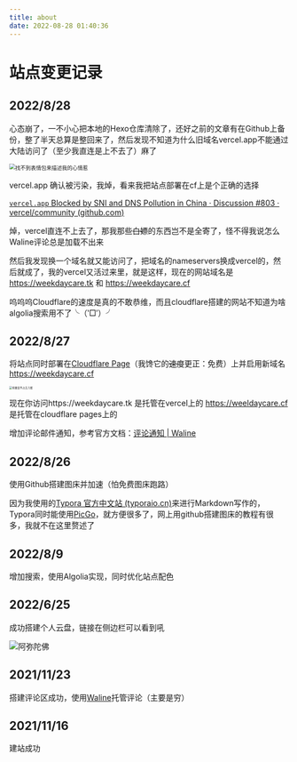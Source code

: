 ```yaml
---
title: about
date: 2022-08-28 01:40:36
---
```


# 站点变更记录

## 2022/8/28

心态崩了，一不小心把本地的Hexo仓库清除了，还好之前的文章有在Github上备份，整了半天总算是整回来了，然后发现不知道为什么旧域名vercel.app不能通过大陆访问了（至少我直连是上不去了）麻了

<img src="https://cdn.jsdelivr.net/gh/wefoox/pic/2022/08/28/15-16-39.png" alt="找不到表情包来描述我的心情惹" style="zoom: 67%;" />

vercel.app 确认被污染，我焯，看来我把站点部署在cf上是个正确的选择

[`vercel.app` Blocked by SNI and DNS Pollution in China · Discussion #803 · vercel/community (github.com)](https://github.com/vercel/community/discussions/803)

焯，vercel直连不上去了，那我那些~~白嫖~~的东西岂不是全寄了，怪不得我说怎么Waline评论总是加载不出来

然后我发现换一个域名就又能访问了，把域名的nameservers换成vercel的，然后就成了，我的vercel又活过来里，就是这样，现在的网站域名是 https://weekdaycare.tk 和 https://weekdaycare.cf 

呜呜呜Cloudflare的速度是真的不敢恭维，而且cloudflare搭建的网站不知道为啥algolia搜索用不了╰（‵□′）╯

## 2022/8/27

将站点同时部署在[Cloudflare Page](https://pages.cloudflare.com/)（我馋它的~~速度~~更正：免费）上并启用新域名 https://weekdaycare.cf 

<img src="https://cdn.jsdelivr.net/gh/wefoox/pic/2022/08/28/16-47-25.jpg" alt="有便宜不占王八蛋" style="zoom: 33%;" />

现在你访问https://weekdaycare.tk 是托管在vercel上的
https://weeldaycare.cf 是托管在cloudflare pages上的

增加评论邮件通知，参考官方文档：[评论通知 | Waline](https://waline.js.org/guide/server/notification.html#邮件通知)

## 2022/8/26

使用Github搭建图床并加速（怕免费图床跑路）

因为我使用的[Typora 官方中文站 (typoraio.cn)](https://typoraio.cn/)来进行Markdown写作的，Typora同时能使用[PicGo](https://picgo.github.io/PicGo-Doc/zh/)，就方便很多了，网上用github搭建图床的教程有很多，我就不在这里赘述了

## 2022/8/9

增加搜索，使用Algolia实现，同时优化站点配色

## 2022/6/25

成功搭建个人云盘，链接在侧边栏可以看到吼

![阿弥陀佛](https://cdn.jsdelivr.net/gh/wefoox/pic/2022/08/28/16-45-26.jpg)

## 2021/11/23

搭建评论区成功，使用[Waline](https://waline.js.org/)托管评论（主要是穷）

## 2021/11/16

建站成功